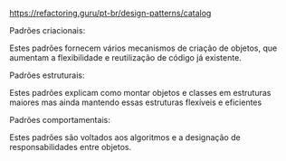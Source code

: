 https://refactoring.guru/pt-br/design-patterns/catalog


Padrões criacionais:

Estes padrões fornecem vários mecanismos de criação de objetos, que aumentam a flexibilidade e reutilização de código já existente.


Padrões estruturais:

Estes padrões explicam como montar objetos e classes em estruturas maiores mas ainda mantendo essas estruturas flexíveis e eficientes


Padrões comportamentais:

Estes padrões são voltados aos algoritmos e a designação de responsabilidades entre objetos.